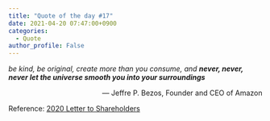 ```yaml
---
title: "Quote of the day #17"
date: 2021-04-20 07:47:00+0900
categories:
  - Quote
author_profile: False
---
```


*be kind, be original, create more than you consume, and **never, never, never let the universe smooth you into your surroundings***

<div style="text-align: right"> &mdash; Jeffre P. Bezos, Founder and CEO of Amazon </div>

Reference: [2020 Letter to Shareholders](https://www.aboutamazon.com/news/company-news/2020-letter-to-shareholders)

